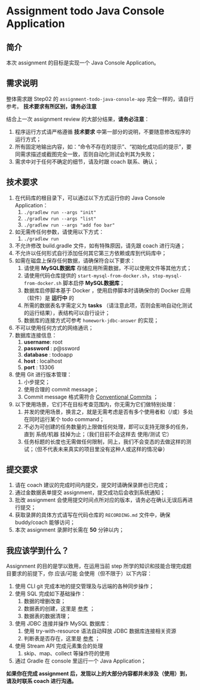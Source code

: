 # Assignment todo Java Console Application

## 简介

本次 assignment 的目标是实现一个 Java Console Application。

## 需求说明

整体需求跟 Step02 的 `assignment-todo-java-console-app` 完全一样的，请自行参考。 **技术要求有所区别，请务必注意**

结合上一次 assignment review 的大部分结果，**请务必注意**：

1. 程序运行方式请严格遵循 **技术要求** 中第一部分的说明，不要随意修改程序的运行方式；
1. 所有固定地输出内容，如：“命令不存在的提示”、“初始化成功后的提示”，要同需求描述或截图完全一致，否则自动化测试会判其为失败；
1. 需求中对于任何不确定的细节，请及时跟 coach 联系、确认；

## 技术要求

1. 在代码库的根目录下，可以通过以下方式运行你的 Java Console Application：
   1. `./gradlew run --args "init"`
   1. `./gradlew run --args "list"`
   1. `./gradlew run --args "add foo bar"`
1. 如无需传任何参数，请使用以下方式：
   1. `./gradlew run`
1. 不允许修改 build.gradle 文件，如有特殊原因，请先跟 coach 进行沟通；
1. 不允许以任何形式自行添加任何其它第三方依赖或库到代码库中；
1. 如需在磁盘上保存任何数据，请确保符合以下要求：
   1. 请使用 **MySQL数据库** 存储应用所需数据，不可以使用文件等其他方式；
   1. 请使用代码仓库提供的 `start-mysql-from-docker.sh`，`stop-mysql-from-docker.sh` 脚本启停 **MySQL数据库**；
   1. 数据库启停脚本基于 Docker ，使用启停脚本时请确保你的 Docker 应用（软件）是 **运行中** 的
   1. 所需的数据表名字需定义为 **tasks** （请注意此项，否则会影响自动化测试的运行结果），表结构可以自行设计；
   1. 数据库的连接方式可参考 `homework-jdbc-answer` 的实现；
1. 不可以使用任何方式的网络通讯；
1. 数据库连接信息：
   1. **username**: root
   1. **password** : p@ssword
   1. **database** : todoapp
   1. **host** : localhost
   1. **port** : 13306
1. 使用 Git 进行版本管理：
   1. 小步提交；
   1. 使用合理的 commit message；
   1. Commit message 格式需符合 [Conventional Commits](https://www.conventionalcommits.org/) ；
1. 以下使用场景，它们不在目标考查范围内，你无需为它们做特别处理：
   1. 并发的使用场景，换言之，就是无需考虑是否有多个使用者和（/或）多处在同时运行某个 todo command；
   1. 不必为可创建的任务数量的上限做任何处理，即可以支持无限多的任务，直到 系统/机器 挂掉为止；（我们目前不会这样去 使用/测试 它）
   1. 任务标题的长度也无需做任何限制，同上，我们不会变态的去做这样的测试；（但不代表未来真实的项目里没有这种人或这样的情况😁）

## 提交要求

1. 请在 coach 建议的完成时间内提交，提交时请确保录屏也已完成；
1. 通过金数据表单提交 assignment，提交成功后会收到系统通知；
1. 批改 assignment 会使用提交时间点所对应的版本，请务必在确认无误后再进行提交；
1. 获取录屏的具体方式请写在代码仓库的 `RECORDING.md` 文件中，确保 buddy/coach 能够访问；
1. 本次 assignment 录屏时长需在 **50** 分钟以内；

## 我应该学到什么？

Assignment 的目的是学以致用，在运用当前 step 所学的知识和技能合理完成题目要求的前提下，你 应该/可能 会使用（但不限于）以下内容：

1. 使用 CLI git 完成本地的提交管理及与远端的各种同步操作；
1. 使用 SQL 完成如下基础操作：
   1. 数据的增删改查；
   1. 数据表的创建，这里是 [参考](https://www.liaoxuefeng.com/wiki/1177760294764384/1246617774585536) ；
   1. 数据表的数据清理；
1. 使用 JDBC 连接并操作 MySQL 数据库：
   1. 使用 try-with-resource 语法自动释放 JDBC 数据库连接相关资源
   1. 判断表是否存在，这里是 [参考](https://www.baeldung.com/jdbc-check-table-exists) ；
1. 使用 Stream API 完成元素集合的处理
   1. skip、map、collect 等操作符的使用
1. 通过 Gradle 在 console 里运行一个 Java Application；

**如果你在完成 assignment 后，发现以上的大部分内容都并未涉及（使用）到，请及时联系 coach 进行沟通。**
